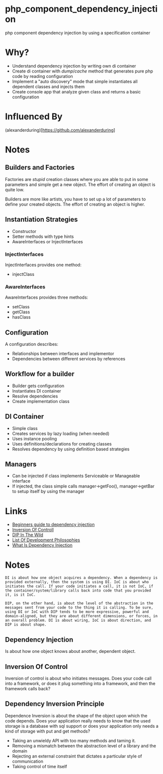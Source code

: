 # php_component_dependency_injection

php component dependency injection by using a specification container

# Why?

* Understand dependency injection by writing own di container
* Create di container with *dump*/*cache* method that generates pure php code by reading configuration
* Implement a "auto discovery" mode that simple instantiates all dependent classes and injects them
* Create console app that analyze given class and returns a basic configuration

# Influenced By 

(alexanderduring)[https://github.com/alexanderduring]

# Notes

## Builders and Factories

Factories are *stupid* creation classes where you are able to put in some parameters and simple get a new object. The effort of creating an object is quite low.

Builders are more like artists, you have to set up a lot of parameters to define your created objects. The effort of creating an object is higher.

## Instantiation Strategies

* Constructor
* Setter methods with type hints
* AwareInterfaces or InjectInterfaces

### InjectInterfaces

InjectInterfaces provides one method:

* injectClass

### AwareInterfaces

AwareInterfaces provides three methods:

* setClass
* getClass
* hasClass

## Configuration

A configuration describes:

* Relationships between interfaces and implementor
* Dependencies between different services by references

## Workflow for a builder

* Builder gets configuration
* Instantiates DI container
* Resolve dependencies
* Create implementation class

## DI Container

* Simple class
* Creates services by lazy loading (when needed)
* Uses instance pooling
* Uses definitions/declarations for creating classes
* Resolves dependency by using definition based strategies

## Managers

* Can be injected if class implements Serviceable or Manageable interface
* If injected, the class simple calls manager->getFoo(), manager->getBar to setup itself by using the manager

# Links

* [Beginners guide to dependency injection](http://www.theserverside.com/news/1321158/A-beginners-guide-to-Dependency-Injection)
* [Inversion Of Controll](http://martinfowler.com/articles/injection.html)
* [DIP In The Wild](http://martinfowler.com/articles/dipInTheWild.html)
* [List Of Development Philosophies](http://en.wikipedia.org/wiki/List_of_software_development_philosophies)
* [What Is Dependency Injection](http://tutorials.jenkov.com/dependency-injection/index.html)

# Notes

    DI is about how one object acquires a dependency. When a dependency is provided externally, then the system is using DI. IoC is about who initiates the call. If your code initiates a call, it is not IoC, if the container/system/library calls back into code that you provided it, is it IoC.

    DIP, on the other hand, is about the level of the abstraction in the messages sent from your code to the thing it is calling. To be sure, using DI or IoC with DIP tends to be more expressive, powerful and domain-aligned, but they are about different dimensions, or forces, in an overall problem. DI is about wiring, IoC is about direction, and DIP is about shape.

## Dependency Injection

Is about how one object knows about another, dependent object.

## Inversion Of Control

Inversion of control is about who initiates messages. Does your code call into a framework, or does it plug something into a framework, and then the framework calls back?

## Dependency Inversion Principle

Dependence Inversion is about the shape of the object upon which the code depends. Does your application really needs to know that the used storage is a database with sql support or does your application only needs a kind of storage with put and get methods?

* Taking an unwieldy API with too many methods and taming it.
* Removing a mismatch between the abstraction level of a library and the domain
* Rejecting an external constraint that dictates a particular style of communication
* Taking control of time itself
